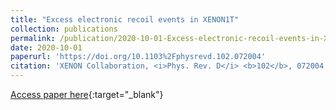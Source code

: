 ```yaml
---
title: "Excess electronic recoil events in XENON1T"
collection: publications
permalink: /publication/2020-10-01-Excess-electronic-recoil-events-in-XENON1T
date: 2020-10-01
paperurl: 'https://doi.org/10.1103%2Fphysrevd.102.072004'
citation: 'XENON Collaboration, <i>Phys. Rev. D</i> <b>102</b>, 072004 (2020)'
---
```

[Access paper here](https://doi.org/10.1103%2Fphysrevd.102.072004){:target="_blank"}
